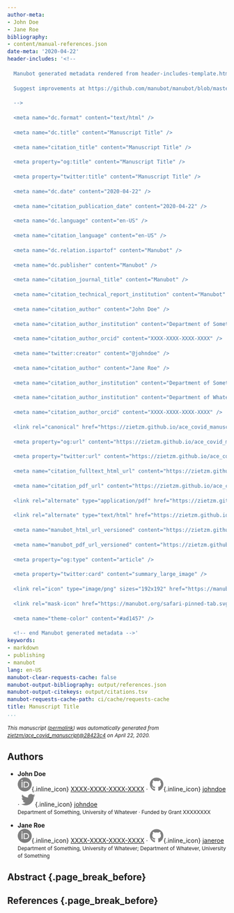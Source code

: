 ```yaml
---
author-meta:
- John Doe
- Jane Roe
bibliography:
- content/manual-references.json
date-meta: '2020-04-22'
header-includes: '<!--

  Manubot generated metadata rendered from header-includes-template.html.

  Suggest improvements at https://github.com/manubot/manubot/blob/master/manubot/process/header-includes-template.html

  -->

  <meta name="dc.format" content="text/html" />

  <meta name="dc.title" content="Manuscript Title" />

  <meta name="citation_title" content="Manuscript Title" />

  <meta property="og:title" content="Manuscript Title" />

  <meta property="twitter:title" content="Manuscript Title" />

  <meta name="dc.date" content="2020-04-22" />

  <meta name="citation_publication_date" content="2020-04-22" />

  <meta name="dc.language" content="en-US" />

  <meta name="citation_language" content="en-US" />

  <meta name="dc.relation.ispartof" content="Manubot" />

  <meta name="dc.publisher" content="Manubot" />

  <meta name="citation_journal_title" content="Manubot" />

  <meta name="citation_technical_report_institution" content="Manubot" />

  <meta name="citation_author" content="John Doe" />

  <meta name="citation_author_institution" content="Department of Something, University of Whatever" />

  <meta name="citation_author_orcid" content="XXXX-XXXX-XXXX-XXXX" />

  <meta name="twitter:creator" content="@johndoe" />

  <meta name="citation_author" content="Jane Roe" />

  <meta name="citation_author_institution" content="Department of Something, University of Whatever" />

  <meta name="citation_author_institution" content="Department of Whatever, University of Something" />

  <meta name="citation_author_orcid" content="XXXX-XXXX-XXXX-XXXX" />

  <link rel="canonical" href="https://zietzm.github.io/ace_covid_manuscript/" />

  <meta property="og:url" content="https://zietzm.github.io/ace_covid_manuscript/" />

  <meta property="twitter:url" content="https://zietzm.github.io/ace_covid_manuscript/" />

  <meta name="citation_fulltext_html_url" content="https://zietzm.github.io/ace_covid_manuscript/" />

  <meta name="citation_pdf_url" content="https://zietzm.github.io/ace_covid_manuscript/manuscript.pdf" />

  <link rel="alternate" type="application/pdf" href="https://zietzm.github.io/ace_covid_manuscript/manuscript.pdf" />

  <link rel="alternate" type="text/html" href="https://zietzm.github.io/ace_covid_manuscript/v/28423c48f9b72f3a5fae52325754663a7f886350/" />

  <meta name="manubot_html_url_versioned" content="https://zietzm.github.io/ace_covid_manuscript/v/28423c48f9b72f3a5fae52325754663a7f886350/" />

  <meta name="manubot_pdf_url_versioned" content="https://zietzm.github.io/ace_covid_manuscript/v/28423c48f9b72f3a5fae52325754663a7f886350/manuscript.pdf" />

  <meta property="og:type" content="article" />

  <meta property="twitter:card" content="summary_large_image" />

  <link rel="icon" type="image/png" sizes="192x192" href="https://manubot.org/favicon-192x192.png" />

  <link rel="mask-icon" href="https://manubot.org/safari-pinned-tab.svg" color="#ad1457" />

  <meta name="theme-color" content="#ad1457" />

  <!-- end Manubot generated metadata -->'
keywords:
- markdown
- publishing
- manubot
lang: en-US
manubot-clear-requests-cache: false
manubot-output-bibliography: output/references.json
manubot-output-citekeys: output/citations.tsv
manubot-requests-cache-path: ci/cache/requests-cache
title: Manuscript Title
...
```







<small><em>
This manuscript
([permalink](https://zietzm.github.io/ace_covid_manuscript/v/28423c48f9b72f3a5fae52325754663a7f886350/))
was automatically generated
from [zietzm/ace_covid_manuscript@28423c4](https://github.com/zietzm/ace_covid_manuscript/tree/28423c48f9b72f3a5fae52325754663a7f886350)
on April 22, 2020.
</em></small>

## Authors



+ **John Doe**<br>
    ![ORCID icon](images/orcid.svg){.inline_icon}
    [XXXX-XXXX-XXXX-XXXX](https://orcid.org/XXXX-XXXX-XXXX-XXXX)
    · ![GitHub icon](images/github.svg){.inline_icon}
    [johndoe](https://github.com/johndoe)
    · ![Twitter icon](images/twitter.svg){.inline_icon}
    [johndoe](https://twitter.com/johndoe)<br>
  <small>
     Department of Something, University of Whatever
     · Funded by Grant XXXXXXXX
  </small>

+ **Jane Roe**<br>
    ![ORCID icon](images/orcid.svg){.inline_icon}
    [XXXX-XXXX-XXXX-XXXX](https://orcid.org/XXXX-XXXX-XXXX-XXXX)
    · ![GitHub icon](images/github.svg){.inline_icon}
    [janeroe](https://github.com/janeroe)<br>
  <small>
     Department of Something, University of Whatever; Department of Whatever, University of Something
  </small>



## Abstract {.page_break_before}




## References {.page_break_before}

<!-- Explicitly insert bibliography here -->
<div id="refs"></div>

